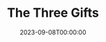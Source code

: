 ---
title: The Three Gifts
date: 2023-09-08T00:00:00
opening_date: 1924-04-28
closing_date:
layout: productions
program:
Theatre: Theatre Jacksonville
cast:
- Granny Moran: Annie M. Pratt
- Bridget: Birsa Shepard
- Kathleen: Isabelle Gaines
- Tim: Ted Silber
crew:
- Director: J.H. Pratt
- Stage Setting Assistant:
  - Cecil Batchelder
  - E.S. Beauchamp-Nobbs
- Stage Setting: Dick Grether
---